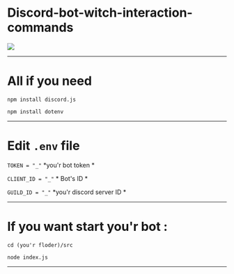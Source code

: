 # Discord-bot-witch-interaction-commands

<img src = https://i.imgur.com/D5KnQlE.png>

___

# All if you need 

``npm install discord.js``

``npm install dotenv``
___

# Edit ```.env``` file

``TOKEN = "_"``  *you'r bot token *

``CLIENT_ID = "_"`` * Bot's ID *

``GUILD_ID = "_"`` *you'r discord server ID *
___

# If you want start you'r bot :

``cd (you'r floder)/src``

``node index.js``

___

